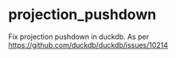 # projection_pushdown
Fix projection pushdown in duckdb. 
As per https://github.com/duckdb/duckdb/issues/10214
